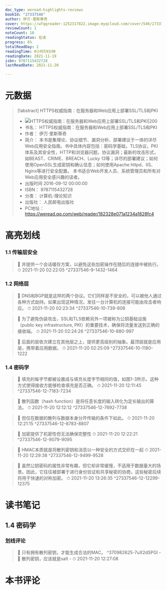 ```yaml
---
doc_type: weread-highlights-reviews
bookId: "27337546"
author: 伊万·里斯蒂奇
cover: https://wfqqreader-1252317822.image.myqcloud.com/cover/546/27337546/t7_27337546.jpg
reviewCount: 1
noteCount: 10
readingStatus: 在读
progress: 6%
totalReadDay: 2
readingTime: 0小时59分钟
readingDate: 2021-11-19
isbn: 9787115432728
lastReadDate: 2021-11-20

---
```

# 元数据
> [!abstract] HTTPS权威指南：在服务器和Web应用上部署SSL/TLS和PKI
> - ![ HTTPS权威指南：在服务器和Web应用上部署SSL/TLS和PKI|200](https://wfqqreader-1252317822.image.myqcloud.com/cover/546/27337546/t7_27337546.jpg)
> - 书名： HTTPS权威指南：在服务器和Web应用上部署SSL/TLS和PKI
> - 作者： 伊万·里斯蒂奇
> - 简介： 本书是集理论、协议细节、漏洞分析、部署建议于一体的详尽Web应用安全指南。书中具体内容包括：密码学基础，TLS协议，PKI体系及其安全性，HTTP和浏览器问题，协议漏洞；最新的攻击形式，如BEAST、CRIME、BREACH、Lucky 13等；详尽的部署建议；如何使用OpenSSL生成密钥和确认信息；如何使用Apache httpd、IIS、Nginx等进行安全配置。  本书适合Web开发人员、系统管理员和所有对Web应用安全感兴趣的读者。
> - 出版时间 2016-09-12 00:00:00
> - ISBN： 9787115432728
> - 分类： 计算机-理论知识
> - 出版社： 人民邮电出版社
> - PC地址：https://weread.qq.com/web/reader/182328e071a1234a1828fc4

# 高亮划线

### 1.1 传输层安全

> 📌 并提供一个会话缓存方案，以避免这些加密操作在随后的连接中被执行。 
> ⏱ 2021-11-20 02:22:05 ^27337546-9-1432-1464

### 1.2 网络层

> 📌 DNS和BGP就是这样的两个协议。它们同样是不安全的，可以被他人通过各种方式劫持。如果出现这种情况，发往一台计算机的连接可能由攻击者响应。 
> ⏱ 2021-11-20 02:23:34 ^27337546-10-739-808

> 📌 为了避免伪装攻击，SSL和TLS依赖另外一项被称为公钥基础设施（public key infrastructure, PKI）的重要技术，确保将流量发送到正确的接收端。 
> ⏱ 2021-11-20 02:24:26 ^27337546-10-880-997

> 📌 后面的层依次建立在其他层之上，提供更高级别的抽象。最顶层就是应用层，携带着应用数据。 
> ⏱ 2021-11-20 02:25:09 ^27337546-10-1180-1222

### 1.4 密码学

> 📌 填充的每字节都被设置成与填充长度字节相同的值，如图1-3所示。这种方式使得接收方能够检查填充是否正确。 
> ⏱ 2021-11-20 12:11:45 ^27337546-12-7183-7234

> 📌 散列函数（hash function）是将任意长度的输入转化为定长输出的算法。 
> ⏱ 2021-11-20 12:12:12 ^27337546-12-7692-7738

> 📌 但仅在数据的散列与数据本身分开传输的条件下如此。 
> ⏱ 2021-11-20 12:21:15 ^27337546-12-8783-8807

> 📌 加密提供了机密性但无法确保完整性 
> ⏱ 2021-11-20 12:22:21 ^27337546-12-9079-9095

> 📌 HMAC本质就是将散列密钥和消息以一种安全的方式交织在一起 
> ⏱ 2021-11-20 12:29:38 ^27337546-12-9499-9528

> 📌 虽然公钥密码的属性非常有趣，但它却非常缓慢，不适用于数据量大的场景。因此，它往往被部署于进行身份验证和共享秘密的协商，这些秘密后续将用于快速的对称加密。 
> ⏱ 2021-11-20 13:26:35 ^27337546-12-12299-12375

# 读书笔记

## 1.4 密码学

### 划线评论
> 📌 只有拥有散列密钥，才能生成合法的MAC。  ^370982625-7uX2dSPGl
    - 💭 散列密钥，应该就是salt
    - ⏱ 2021-11-20 12:27:08
   
# 本书评论
